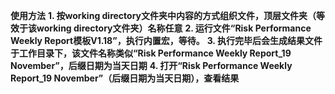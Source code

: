 **使用方法**
**1. 按working directory文件夹中内容的方式组织文件，顶层文件夹（等效于该working directory文件夹）名称任意**
**2. 运行文件“Risk Performance Weekly Report模板V1.18”，执行内置宏，等待。**
**3. 执行完毕后会生成结果文件于工作目录下，该文件名称类似“Risk Performance Weekly Report_19 November”，后缀日期为当天日期**
**4. 打开“Risk Performance Weekly Report_19 November”（后缀日期为当天日期），查看结果**
